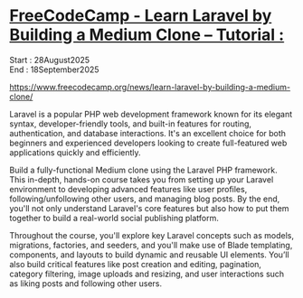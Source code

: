 # [FreeCodeCamp - Learn Laravel by Building a Medium Clone – Tutorial :](https://www.youtube.com/watch?v=MG1kt_wiIz0)

Start : 28August2025</br>
End : 18September2025</br>

https://www.freecodecamp.org/news/learn-laravel-by-building-a-medium-clone/

Laravel is a popular PHP web development framework known for its elegant syntax, developer-friendly tools, and built-in features for routing, authentication, and database interactions. It's an excellent choice for both beginners and experienced developers looking to create full-featured web applications quickly and efficiently.

Build a fully-functional Medium clone using the Laravel PHP framework. This in-depth, hands-on course takes you from setting up your Laravel environment to developing advanced features like user profiles, following/unfollowing other users, and managing blog posts. By the end, you'll not only understand Laravel's core features but also how to put them together to build a real-world social publishing platform.

Throughout the course, you'll explore key Laravel concepts such as models, migrations, factories, and seeders, and you'll make use of Blade templating, components, and layouts to build dynamic and reusable UI elements. You’ll also build critical features like post creation and editing, pagination, category filtering, image uploads and resizing, and user interactions such as liking posts and following other users.
